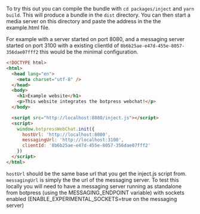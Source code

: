To try this out you can compile the bundle with `cd packages/inject` and `yarn build`. This will produce a bundle in the `dist` directory. You can then start a media server on this directory and paste the address in the the example.html file.

For example with a server started on port 8080, and a messaging server started on port 3100 with a existing clientId of `8b6b25ae-e47d-455e-8057-356dae07fff2` this would be the minimal configuration.

```html
<!DOCTYPE html>
<html>
  <head lang="en">
    <meta charset="utf-8" />
  </head>
  <body>
    <h1>Example website</h1>
    <p>This website integrates the botpress webchat!</p>
  </body>

  <script src="http://localhost:8080/inject.js"></script>
  <script>
    window.botpressWebChat.init({
      hostUrl: 'http://localhost:8080',
      messagingUrl: 'http://localhost:3100',
      clientId: '8b6b25ae-e47d-455e-8057-356dae07fff2'
    })
  </script>
</html>
```

`hostUrl` should be the same base url that you get the inject.js script from. `messagingUrl` is simply the the url of the messaging server. To test this locally you will need to have a messaging server running as standalone from botpress (using the MESSAGING_ENDPOINT variable) with sockets enabled (ENABLE_EXPERIMENTAL_SOCKETS=true on the messaging server)
